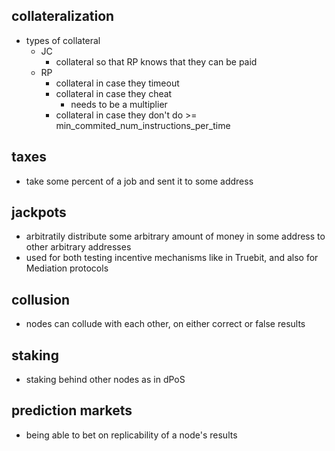 ## collateralization

* types of collateral
  * JC
    * collateral so that RP knows that they can be paid
  * RP 
    * collateral in case they timeout
    * collateral in case they cheat
      * needs to be a multiplier 
    * collateral in case they don't do >= min_commited_num_instructions_per_time

## taxes

* take some percent of a job and sent it to some address


## jackpots

* arbitratily distribute some arbitrary amount of money in some address to other arbitrary addresses
* used for both testing incentive mechanisms like in Truebit, and also for Mediation protocols

## collusion

* nodes can collude with each other, on either correct or false results

## staking

* staking behind other nodes as in dPoS

## prediction markets

* being able to bet on replicability of a node's results

## 


